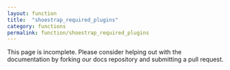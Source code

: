 ```yaml
---
layout: function
title:  "shoestrap_required_plugins"
category: functions
permalink: function/shoestrap_required_plugins
---
```


This page is incomplete. Please consider helping out with the documentation by forking our docs repository and submitting a pull request.